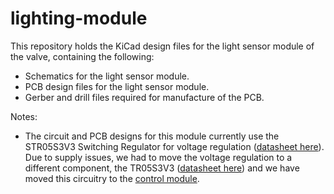 # lighting-module

This repository holds the KiCad design files for the light sensor module of the valve, containing the following:

* Schematics for the light sensor module.
* PCB design files for the light sensor module.
* Gerber and drill files required for manufacture of the PCB.

Notes:

* The circuit and PCB designs for this module currently use the STR05S3V3 Switching Regulator for voltage regulation ([datasheet here](https://docs-emea.rs-online.com/webdocs/150c/0900766b8150c4bd.pdf)). Due to supply issues, we had to move the voltage regulation to a different component, the TR05S3V3 ([datasheet here](https://docs-emea.rs-online.com/webdocs/150c/0900766b8150c31a.pdf)) and we have moved this circuitry to the [control module](https://github.com/valveteam/control-module).
